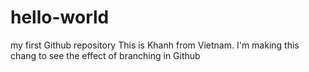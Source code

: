 # hello-world
my first Github repository 
This is Khanh from Vietnam.
I'm making this chang to see the effect of branching in Github
